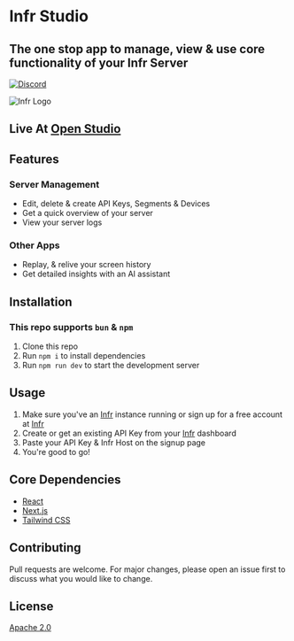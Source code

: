 # Infr Studio

## The one stop app to manage, view & use core functionality of your Infr Server

[![Discord](https://img.shields.io/discord/1138381560295460955?color=7289DA&label=Discord&logo=discord&logoColor=white)](https://discord.gg/ZAejZCzaPe)

![Infr Logo](https://res.cloudinary.com/dcwz20wdd/image/upload/c_scale,h_300/v1694416782/infr_zpnwby.png)

## Live At [Open Studio](https://openstudio.getinfr.com)

## Features

### Server Management

-   Edit, delete & create API Keys, Segments & Devices
-   Get a quick overview of your server
-   View your server logs

### Other Apps

-   Replay, & relive your screen history
-   Get detailed insights with an AI assistant

## Installation

### This repo supports `bun` & `npm`

1. Clone this repo
2. Run `npm i` to install dependencies
3. Run `npm run dev` to start the development server

## Usage

1. Make sure you've an [Infr](https://github.com/InfrHQ/server) instance running or sign up for a free account at [Infr](https://getinfr.com)
2. Create or get an existing API Key from your [Infr](https://getinfr.com) dashboard
3. Paste your API Key & Infr Host on the signup page
4. You're good to go!

## Core Dependencies

-   [React](https://reactjs.org/)
-   [Next.js](https://nextjs.org/)
-   [Tailwind CSS](https://tailwindcss.com/)

## Contributing

Pull requests are welcome. For major changes, please open an issue first to discuss what you would like to change.

## License

[Apache 2.0](https://choosealicense.com/licenses/apache-2.0/)
